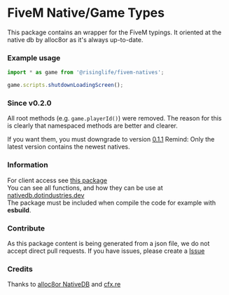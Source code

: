 # FiveM Native/Game Types

This package contains an wrapper for the FiveM typings.
It oriented at the native db by alloc8or as it's always up-to-date.

### Example usage
```js
import * as game from '@risinglife/fivem-natives';

game.scripts.shutdownLoadingScreen();
```

### Since v0.2.0
All root methods (e.g. `game.playerId()`) were removed.
The reason for this is clearly that namespaced methods are better and clearer.

If you want them, you must downgrade to version [0.1.1](https://www.npmjs.com/package/@risinglife/fivem-natives/v/0.1.1)
Remind: Only the latest version contains the newest natives.

### Information

For client access see [this package](https://www.npmjs.com/package/@risinglife/fivem-client)<br>
You can see all functions, and how they can be use at [nativedb.dotindustries.dev](https://nativedb.dotindustries.dev/gta5/natives)<br>
The package must be included when compile the code for example with **esbuild**.

### Contribute

As this package content is being generated from a json file, we do not accept direct pull requests.
If you have issues, please create a [Issue](https://github.com/RisingLifeDE/types-fivem/issues/new)

### Credits

Thanks to [alloc8or NativeDB](https://github.com/alloc8or/gta5-nativedb-data/) and [cfx.re](https://cfx.re)